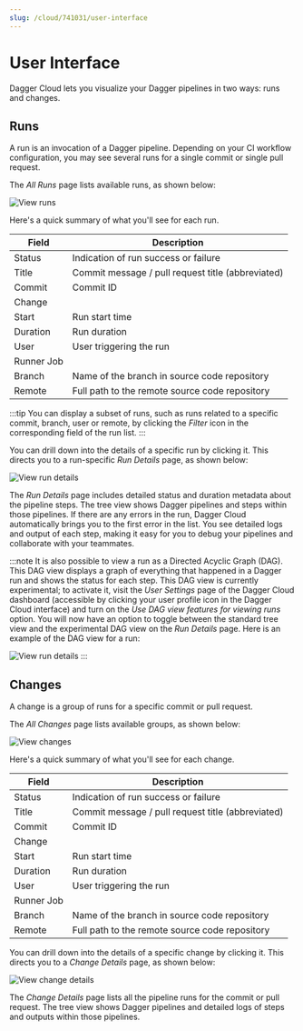```yaml
---
slug: /cloud/741031/user-interface
---
```


# User Interface

Dagger Cloud lets you visualize your Dagger pipelines in two ways: runs and changes.

## Runs

A run is an invocation of a Dagger pipeline. Depending on your CI workflow configuration, you may see several runs for a single commit or single pull request.

The *All Runs* page lists available runs, as shown below:

![View runs](/img/current/cloud/reference/user-interface/all-runs.png)

Here's a quick summary of what you'll see for each run.

|Field | Description |
|---|---|
|Status	| Indication of run success or failure |
|Title | Commit message / pull request title (abbreviated) |
|Commit | Commit ID |
|Change | |
|Start | Run start time |
|Duration | Run duration |
|User | User triggering the run |
|Runner Job | |
|Branch	| Name of the branch in source code repository |
|Remote	| Full path to the remote source code repository |

:::tip
You can display a subset of runs, such as runs related to a specific commit, branch, user or remote, by clicking the *Filter* icon in the corresponding field of the run list.
:::

You can drill down into the details of a specific run by clicking it. This directs you to a run-specific *Run Details* page, as shown below:

![View run details](/img/current/cloud/reference/user-interface/run-details-tree.png)

The *Run Details* page includes detailed status and duration metadata about the pipeline steps. The tree view shows Dagger pipelines and steps within those pipelines. If there are any errors in the run, Dagger Cloud automatically brings you to the first error in the list. You see detailed logs and output of each step, making it easy for you to debug your pipelines and collaborate with your teammates.

:::note
It is also possible to view a run as a Directed Acyclic Graph (DAG). This DAG view displays a graph of everything that happened in a Dagger run and shows the status for each step. This DAG view is currently experimental; to activate it, visit the *User Settings* page of the Dagger Cloud dashboard (accessible by clicking your user profile icon in the Dagger Cloud interface) and turn on the *Use DAG view features for viewing runs* option. You will now have an option to toggle between the standard tree view and the experimental DAG view on the *Run Details* page. Here is an example of the DAG view for a run:

![View run details](/img/current/cloud/reference/user-interface/run-details-dag.png)
:::

## Changes

A change is a group of runs for a specific commit or pull request.

The *All Changes* page lists available groups, as shown below:

![View changes](/img/current/cloud/reference/user-interface/all-changes.png)

Here's a quick summary of what you'll see for each change.

|Field | Description |
|---|---|
|Status	| Indication of run success or failure |
|Title | Commit message / pull request title (abbreviated) |
|Commit | Commit ID |
|Change | |
|Start | Run start time |
|Duration | Run duration |
|User | User triggering the run |
|Runner Job | |
|Branch	| Name of the branch in source code repository |
|Remote	| Full path to the remote source code repository |

You can drill down into the details of a specific change by clicking it. This directs you to a *Change Details* page, as shown below:

![View change details](/img/current/cloud/reference/user-interface/change-details.png)

The *Change Details* page lists all the pipeline runs for the commit or pull request. The tree view shows Dagger pipelines and detailed logs of steps and outputs within those pipelines.
